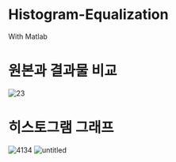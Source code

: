 # Histogram-Equalization
With Matlab

<h1>원본과 결과물 비교</h1>


![23](https://user-images.githubusercontent.com/67559886/96083006-4c9cfd80-0ef7-11eb-86d0-af36f503ccc8.PNG)

<h1>히스토그램 그래프</h1>


![4134](https://user-images.githubusercontent.com/67559886/96083012-4dce2a80-0ef7-11eb-8144-eb048aad4558.PNG)
![untitled](https://user-images.githubusercontent.com/67559886/96215366-ca750d80-0fb8-11eb-940a-8190799b21bd.jpg)
